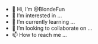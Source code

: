 - 👋 Hi, I’m @BlondeFun
- 👀 I’m interested in ...
- 🌱 I’m currently learning ...
- 💞️ I’m looking to collaborate on ...
- 📫 How to reach me ...

<!---
BlondeFun/BlondeFun is a ✨ special ✨ repository because its `README.md` (this file) appears on your GitHub profile.
You can click the Preview link to take a look at your changes.
--->
